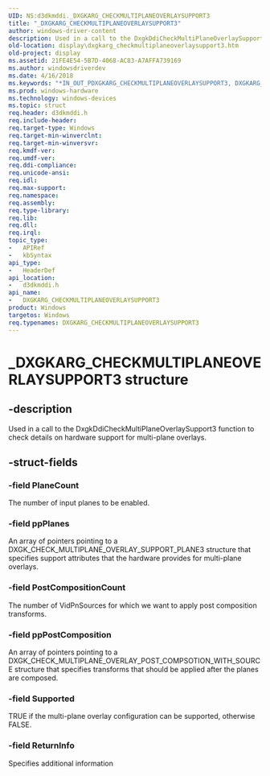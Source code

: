 ```yaml
---
UID: NS:d3dkmddi._DXGKARG_CHECKMULTIPLANEOVERLAYSUPPORT3
title: "_DXGKARG_CHECKMULTIPLANEOVERLAYSUPPORT3"
author: windows-driver-content
description: Used in a call to the DxgkDdiCheckMultiPlaneOverlaySupport3 function to check details on hardware support for multi-plane overlays.
old-location: display\dxgkarg_checkmultiplaneoverlaysupport3.htm
old-project: display
ms.assetid: 21FE4E54-5B7D-4068-AC83-A7AFFA739169
ms.author: windowsdriverdev
ms.date: 4/16/2018
ms.keywords: "*IN_OUT_PDXGKARG_CHECKMULTIPLANEOVERLAYSUPPORT3, DXGKARG_CHECKMULTIPLANEOVERLAYSUPPORT3, DXGKARG_CHECKMULTIPLANEOVERLAYSUPPORT3 structure [Display Devices], _DXGKARG_CHECKMULTIPLANEOVERLAYSUPPORT3, d3dkmddi/DXGKARG_CHECKMULTIPLANEOVERLAYSUPPORT3, display.dxgkarg_checkmultiplaneoverlaysupport3"
ms.prod: windows-hardware
ms.technology: windows-devices
ms.topic: struct
req.header: d3dkmddi.h
req.include-header: 
req.target-type: Windows
req.target-min-winverclnt: 
req.target-min-winversvr: 
req.kmdf-ver: 
req.umdf-ver: 
req.ddi-compliance: 
req.unicode-ansi: 
req.idl: 
req.max-support: 
req.namespace: 
req.assembly: 
req.type-library: 
req.lib: 
req.dll: 
req.irql: 
topic_type:
-	APIRef
-	kbSyntax
api_type:
-	HeaderDef
api_location:
-	d3dkmddi.h
api_name:
-	DXGKARG_CHECKMULTIPLANEOVERLAYSUPPORT3
product: Windows
targetos: Windows
req.typenames: DXGKARG_CHECKMULTIPLANEOVERLAYSUPPORT3
---
```


# _DXGKARG_CHECKMULTIPLANEOVERLAYSUPPORT3 structure


## -description


Used in a call to the DxgkDdiCheckMultiPlaneOverlaySupport3 function to check details on hardware support for multi-plane overlays.


## -struct-fields




### -field PlaneCount

The number of input planes to be enabled.


### -field ppPlanes

An array of pointers pointing to a DXGK_CHECK_MULTIPLANE_OVERLAY_SUPPORT_PLANE3 structure that specifies support attributes that the hardware provides for multi-plane overlays.


### -field PostCompositionCount

The number of VidPnSources for which we want to apply post composition transforms.


### -field ppPostComposition

An array of pointers pointing to a DXGK_CHECK_MULTIPLANE_OVERLAY_POST_COMPSOTION_WITH_SOURCE structure that specifies transforms that should be applied after the planes are composed.


### -field Supported

TRUE if the multi-plane overlay configuration can be supported, otherwise FALSE.


### -field ReturnInfo

Specifies additional information

